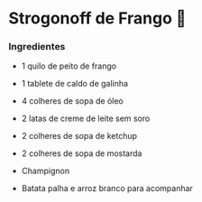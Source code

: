 # Strogonoff de Frango :chicken: #

### Ingredientes ###

- 1 quilo de peito de frango

- 1 tablete de caldo de galinha

- 4 colheres de sopa de óleo
- 2 latas de creme de leite sem soro
- 2 colheres de sopa de ketchup
- 2 colheres de sopa de mostarda
- Champignon
- Batata palha e arroz branco para acompanhar